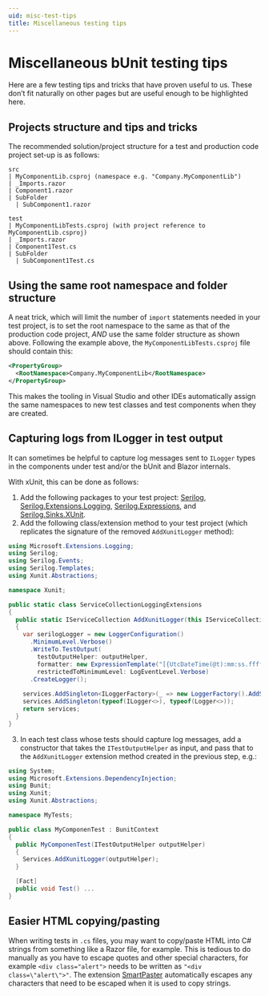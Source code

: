 ```yaml
---
uid: misc-test-tips
title: Miscellaneous testing tips
---
```


# Miscellaneous bUnit testing tips

Here are a few testing tips and tricks that have proven useful to us. These don’t fit naturally on other pages but are useful enough to be highlighted here.

## Projects structure and tips and tricks

The recommended solution/project structure for a test and production code project set-up is as follows:

```
src
| MyComponentLib.csproj (namespace e.g. "Company.MyComponentLib")
| _Imports.razor
| Component1.razor
| SubFolder
  | SubComponent1.razor

test
| MyComponentLibTests.csproj (with project reference to MyComponentLib.csproj)
| _Imports.razor
| Component1Test.cs
| SubFolder
  | SubComponent1Test.cs
```

## Using the same root namespace and folder structure

A neat trick, which will limit the number of `import` statements needed in your test project, is to set the root namespace to the same as that of the production code project, _AND_ use the same folder structure as shown above. Following the example above, the `MyComponentLibTests.csproj` file should contain this:

```xml
<PropertyGroup>
  <RootNamespace>Company.MyComponentLib</RootNamespace>
</PropertyGroup>
```

This makes the tooling in Visual Studio and other IDEs automatically assign the same namespaces to new test classes and test components when they are created.

## Capturing logs from ILogger in test output

It can sometimes be helpful to capture log messages sent to `ILogger` types in the components under test and/or the bUnit and Blazor internals. 

With xUnit, this can be done as follows:

1. Add the following packages to your test project: [Serilog](https://www.nuget.org/packages/Serilog), [Serilog.Extensions.Logging](https://www.nuget.org/packages/Serilog.Extensions.Logging), [Serilog.Expressions](https://www.nuget.org/packages/Serilog.Expressions), and [Serilog.Sinks.XUnit](https://www.nuget.org/packages/Serilog.Sinks.XUnit).
2. Add the following class/extension method to your test project (which replicates the signature of the removed `AddXunitLogger` method):  
  
  ```csharp
  using Microsoft.Extensions.Logging;
  using Serilog;
  using Serilog.Events;
  using Serilog.Templates;
  using Xunit.Abstractions;
  
  namespace Xunit;
  
  public static class ServiceCollectionLoggingExtensions
  {
    public static IServiceCollection AddXunitLogger(this IServiceCollection services, ITestOutputHelper outputHelper)
    {
      var serilogLogger = new LoggerConfiguration()
        .MinimumLevel.Verbose()
        .WriteTo.TestOutput(
          testOutputHelper: outputHelper,
          formatter: new ExpressionTemplate("[{UtcDateTime(@t):mm:ss.ffffff} | {@l:u3} | {Substring(SourceContext, LastIndexOf(SourceContext, '.') + 1)} | {Coalesce(EventId.Name, '<none>')}] {@m}\n{@x}"),
          restrictedToMinimumLevel: LogEventLevel.Verbose)
        .CreateLogger();
      
      services.AddSingleton<ILoggerFactory>(_ => new LoggerFactory().AddSerilog(serilogLogger, dispose: true));
      services.AddSingleton(typeof(ILogger<>), typeof(Logger<>));
      return services;
    }
  }
  ```

3. In each test class whose tests should capture log messages, add a constructor that takes the `ITestOutputHelper` as input, and pass that to the `AddXunitLogger` extension method created in the previous step, e.g.:  
  
  ```csharp
  using System;
  using Microsoft.Extensions.DependencyInjection;
  using Bunit;
  using Xunit;
  using Xunit.Abstractions;

  namespace MyTests;
  
  public class MyComponenTest : BunitContext
  {
    public MyComponenTest(ITestOutputHelper outputHelper)
    {
      Services.AddXunitLogger(outputHelper);
    }

    [Fact]
    public void Test() ...
  }  
  ```

## Easier HTML copying/pasting

When writing tests in `.cs` files, you may want to copy/paste HTML into C# strings from something like a Razor file, for example. This is tedious to do manually as you have to escape quotes and other special characters, for example `<div class="alert">` needs to be written as `"<div class=\"alert\">"`. The extension [SmartPaster](https://marketplace.visualstudio.com/items?itemName=martinw.SmartPaster) automatically escapes any characters that need to be escaped when it is used to copy strings.

